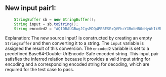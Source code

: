 ## New input pair1:
```java
    StringBuffer sb = new StringBuffer();
    String input = sb.toString();
    String encoded2 = "AQIDBAUGBwgJCgsMDQ4PEBESExQVFhcYGRobHB0eHyAhIiMkJSYnKCkqKywtLi8wMTIzNDU2Nzg5Ojs8PT4_QEFCQ0RFRkdISUpLTE1OT1BRUlNUVVZXWFlaW1xdXl9gYWJj";
```
Explanation: The new source input1 is constructed by creating an empty `StringBuffer` and then converting it to a string. The `input` variable is assigned the result of this conversion. The `encoded2` variable is set to a predefined Base64-Double-UrlEncode-Safe encoded string. This input pair satisfies the inferred relation because it provides a valid input string for encoding and a corresponding encoded string for decoding, which are required for the test case to pass.
